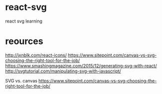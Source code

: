 # react-svg
react svg learning

# reources
http://jxnblk.com/react-icons/
https://www.sitepoint.com/canvas-vs-svg-choosing-the-right-tool-for-the-job/
https://www.smashingmagazine.com/2015/12/generating-svg-with-react/
http://svgtutorial.com/manipulating-svg-with-javascript/

SVG vs. canvas
https://www.sitepoint.com/canvas-vs-svg-choosing-the-right-tool-for-the-job/
